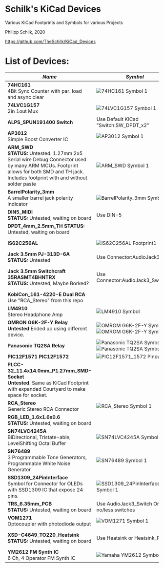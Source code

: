# Schilk's KiCad Devices
Various KiCad Footprints and Symbols for various Projects

Philipp Schilk, 2020

https://github.com/TheSchilk/KiCad_Devices

# List of Devices:

| *Name* | *Symbol* | *Footprint* |
|--------|----------|-------------|
| **74HC161** <br/> 4Bit Sync Counter with par. load and async clear | ![74HC161 Symbol 1](https://raw.githubusercontent.com/TheSchilk/KiCad_Devices/master/74HC161/Doc/Symbol1.jpg) | | 
| **74LVC1G157** <br/> 2in 1out Mux | ![74LVC1G157 Symbol 1](https://raw.githubusercontent.com/TheSchilk/KiCad_Devices/master/74LVC1G157/Doc/Symbol1.jpg) | | 
| **ALPS_SPUN191400 Switch**  | Use Default KiCad "Switch:SW_DPDT_x2" | ![ALPS_SPUN191400 Switch Footprint 1](https://raw.githubusercontent.com/TheSchilk/KiCad_Devices/master/ALPS_SPUN191400%20Switch/Doc/Footprint1.jpg) |
| **AP3012** <br/> Simple Boost Converter IC | ![AP3012 Symbol 1](https://raw.githubusercontent.com/TheSchilk/KiCad_Devices/master/AP3012/Doc/Symbol1.jpg) | |
| **ARM_SWD** <br/>  **STATUS:** Untested. 1.27mm 2x5 Serial wire Debug Connector used by many ARM MCUs. Footprint allows for both SMD and TH jack. Includes footprint with and without solder paste |  ![ARM_SWD Symbol 1](https://raw.githubusercontent.com/TheSchilk/KiCad_Devices/master/ARM_SWD/Doc/Symbol1.jpg) | ![ARM_SWD Footprint 1](https://raw.githubusercontent.com/TheSchilk/KiCad_Devices/master/ARM_SWD/Doc/Footprint1.jpg) |
| **BarrelPolarity_3mm** <br/> A smaller barrel jack polarity indicator | ![BarrelPolarity_3mm Symbol1](https://raw.githubusercontent.com/TheSchilk/KiCad_Devices/master/BarrelPolarity_3mm/Doc/Symbol1.jpg) | ![BarrelPolarity_3mm Symbol1](https://raw.githubusercontent.com/TheSchilk/KiCad_Devices/master/BarrelPolarity_3mm/Doc/Footprint1.jpg) |
| **DIN5_MIDI** <br/> **STATUS:** Untested, waiting on board | Use DIN-5 | ![DIN5_MIDI Footprint1](https://raw.githubusercontent.com/TheSchilk/KiCad_Devices/master/DIN5_MIDI/Doc/Footprint1.jpg) | 
| **DPDT_4mm_2.5mm_TH** **STATUS:** Untested, waiting on board | | ![DPDT_4mm_2.5mm_TH Footprint1](https://raw.githubusercontent.com/TheSchilk/KiCad_Devices/master//DPDT_4mm_2.5mm_TH/Doc/Footprint1.jpg) |
| **IS62C256AL** | ![IS62C256AL Footprint1](https://raw.githubusercontent.com/TheSchilk/KiCad_Devices/master/IS62C256AL/Doc/Symbol1.jpg) | ![IS62C256AL Footprint1](https://raw.githubusercontent.com/TheSchilk/KiCad_Devices/master/IS62C256AL/Doc/Footprint1.jpg) |
| **Jack 3.5mm PJ-313D-6A** <br/> **STATUS:** Untested | Use Connector:AudioJack3 | ![Jack 3.5mm PJ-313D-6A Footprint 1](https://raw.githubusercontent.com/TheSchilk/KiCad_Devices/master/Jack_3.5mm_PJ-313D-6A/Doc/Footprint1.jpg) | 
| **Jack 3.5mm Switchcraft 35RASMT4BHNTRX** <br/> **STATUS:** Untested, Maybe Borked? | Use Connector:AudioJack3_SwitchTR | ![Jack 3.5mm Switchcraft 35RASMT4BHNTRX Footprint 1](https://raw.githubusercontent.com/TheSchilk/KiCad_Devices/master/Jack_3.5mm_Switchcraft_35RASMT4BHNTRX/Doc/Footprint1.jpg) | 
| **KobiCon_161-4220-E Dual RCA** <br/> Use "RCA_Stereo" from this repo |  | ![KobiCon_161-4220-E Footprint](https://github.com/TheSchilk/KiCad_Devices/blob/master/KobiCon_161-4220-E%20Dual%20RCA/Doc/Footprint1.jpg) |
| **LM4910** <br/> Stereo Headphone Amp | ![LM4910 Symbol](https://raw.githubusercontent.com/TheSchilk/KiCad_Devices/master/LM4910/Doc/Symbol1.jpg) | |
| **OMRON G6K-2F-Y Relay**  <br/> **Untested** Ended up using different device.  | ![OMROM G6K-2F-Y Symbol 1](https://raw.githubusercontent.com/TheSchilk/KiCad_Devices/master/OMRON_G6K-2F-Y%20Relay/Doc/Symbol1.jpg) ![OMROM G6K-2F-Y Symbol 2](https://raw.githubusercontent.com/TheSchilk/KiCad_Devices/master/OMRON_G6K-2F-Y%20Relay/Doc/Symbol2.jpg) | ![OMROM G6K-2F-Y Footprint](https://raw.githubusercontent.com/TheSchilk/KiCad_Devices/master/OMRON_G6K-2F-Y%20Relay/Doc/Footprint1.jpg) | 
| **Panasonic TQ2SA Relay**  | ![Panasonic TQ2SA Symbol 1](https://raw.githubusercontent.com/TheSchilk/KiCad_Devices/master/Panasonic%20TQ2SA%20Relay/Doc/Symbol1.jpg) ![Panasonic TQ2SA Symbol 2](https://raw.githubusercontent.com/TheSchilk/KiCad_Devices/master/Panasonic%20TQ2SA%20Relay/Doc/Symbol2.jpg) | ![Panasonic TQ2SA Footprint 1](https://raw.githubusercontent.com/TheSchilk/KiCad_Devices/master/Panasonic%20TQ2SA%20Relay/Doc/Footprint1.jpg) |
| **PIC12F1571 PIC12F1572** | ![PIC12F1571_1572 Pinout](https://raw.githubusercontent.com/TheSchilk/KiCad_Devices/master/PIC12F1571_1572/Doc/Symbol1.jpg) | |
| **PLCC-32_11.4x14.0mm_P1.27mm_SMD-Socket** <br/> **Untested**. Same as KiCad Footprint with expanded Courtyard to make space for socket.|  | ![XSD-C4649_TO220_Heatsink Footprint1](https://raw.githubusercontent.com/TheSchilk/KiCad_Devices/master/PLCC-32_11.4x14.0mm_P1.27mm_SMD-Socket/Doc/Footprint1.jpg) |
| **RCA_Stereo** <br/> Generic Stereo RCA Connector | ![RCA_Stereo Symbol 1](https://raw.githubusercontent.com/TheSchilk/KiCad_Devices/master/RCA_Stereo/Doc/Symbol1.jpg) |  |
| **RGB_LED_1.6x1.6x0.6** <br/> **STATUS:** Untested, waiting on board | | ![RGB_LED_1.6x1.6x0.6 Footprint1](https://raw.githubusercontent.com/TheSchilk/KiCad_Devices/master/RGB_LED_1.6x1.6x0.6/Doc/Footprint1.jpg) | 
| **SN74LVC4245A** <br/> BiDirectional, Tristate-able, LevelShifting Octal Buffer | ![SN74LVC4245A Symbol 1](https://raw.githubusercontent.com/TheSchilk/KiCad_Devices/master/SN74LVC4245A/Doc/Symbol1.jpg) | |
| **SN76489** <br/> 3 Programmable Tone Generators, Programmable White Noise Generator | ![SN76489 Symbol 1](https://raw.githubusercontent.com/TheSchilk/KiCad_Devices/master/SN76489/Doc/Symbol1.jpg) | |
| **SSD1309_24PinInterface** <br/> Symbol for Connector for OLEDs with SSD1309 IC that expose 24 pins. | ![SSD1309_24PinInterface Symbol 1](https://raw.githubusercontent.com/TheSchilk/KiCad_Devices/master/SSD1309_24PinInterface/Doc/Symbol1.jpg) | |
| **TRS_6.35mm_PCB** <br/> **STATUS:** Untested, waiting on board | Use AudioJack3_Switch Or no/less switches | ![TRS_6.35mm_PCB Footprint1](https://raw.githubusercontent.com/TheSchilk/KiCad_Devices/master/TRS_6.35mm_PCB/Doc/Footprint1.jpg) |
| **VOM1271** <br/> Optocoupler with photodiode output | ![VOM1271 Symbol 1](https://raw.githubusercontent.com/TheSchilk/KiCad_Devices/master/VOM1271/Doc/Symbol1.jpg) | |
| **XSD-C4649_TO220_Heatsink** <br/> **STATUS:** Untested, waiting on board | Use Heatsink or Heatsink_Pad | ![XSD-C4649_TO220_Heatsink Footprint1](https://raw.githubusercontent.com/TheSchilk/KiCad_Devices/master/XSD-C4649_TO220_Heatsink/Doc/Footprint1.jpg) | 
| **YM2612 FM Synth IC** <br/> 6 Ch, 4 Operator FM Synth IC | ![Yamaha YM2612 Symbol 1](https://raw.githubusercontent.com/TheSchilk/KiCad_Devices/master/YM2612/Doc/Symbol1.png) | |

